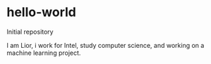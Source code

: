 # hello-world
Initial repository

I am Lior, i work for Intel, study computer science, and working on a machine learning project.
